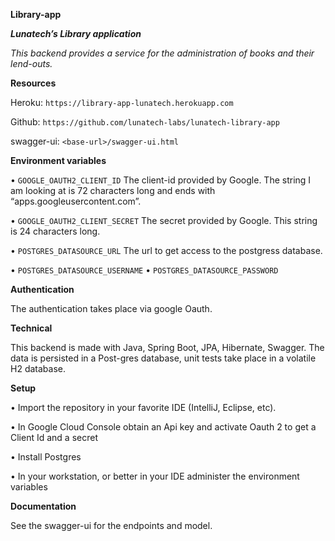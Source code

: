 **Library-app**

*****Lunatech’s Library application*****

*This backend provides a service for the administration of books and their lend-outs.*


**Resources**

Heroku:				`https://library-app-lunatech.herokuapp.com`

Github:				`https://github.com/lunatech-labs/lunatech-library-app`

swagger-ui:		`<base-url>/swagger-ui.html`


**Environment variables**

•	`GOOGLE_OAUTH2_CLIENT_ID`
The client-id provided by Google. The string I am looking at is 72 characters long and ends with “apps.googleusercontent.com”.

•	`GOOGLE_OAUTH2_CLIENT_SECRET`
The secret provided by Google. This string is 24 characters long.

•	`POSTGRES_DATASOURCE_URL`
The url to get access to the postgress database. 

•	`POSTGRES_DATASOURCE_USERNAME`
•	`POSTGRES_DATASOURCE_PASSWORD`

**Authentication**

The authentication takes place via google Oauth.

**Technical**

This backend is made with Java, Spring Boot, JPA, Hibernate, Swagger. The data is persisted in a Post-gres database, unit tests take place in a volatile H2 database.

**Setup**

•	Import the repository in your favorite IDE (IntelliJ, Eclipse, etc).

•	In Google Cloud Console obtain an Api key and activate Oauth 2 to get a Client Id and a secret

•	Install Postgres

•	In your workstation, or better in your IDE administer the environment variables

**Documentation**

See the swagger-ui for the endpoints and model.

